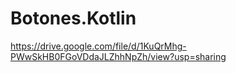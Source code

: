 # Botones.Kotlin
https://drive.google.com/file/d/1KuQrMhg-PWwSkHB0FGoVDdaJLZhhNpZh/view?usp=sharing
